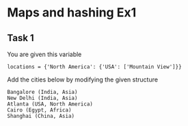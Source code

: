 # Maps and hashing Ex1

## Task 1

You are given this variable

```
locations = {'North America': {'USA': ['Mountain View']}}
```

Add the cities below by modifying the given structure

```
Bangalore (India, Asia)
New Delhi (India, Asia)
Atlanta (USA, North America)
Cairo (Egypt, Africa)
Shanghai (China, Asia)
```
